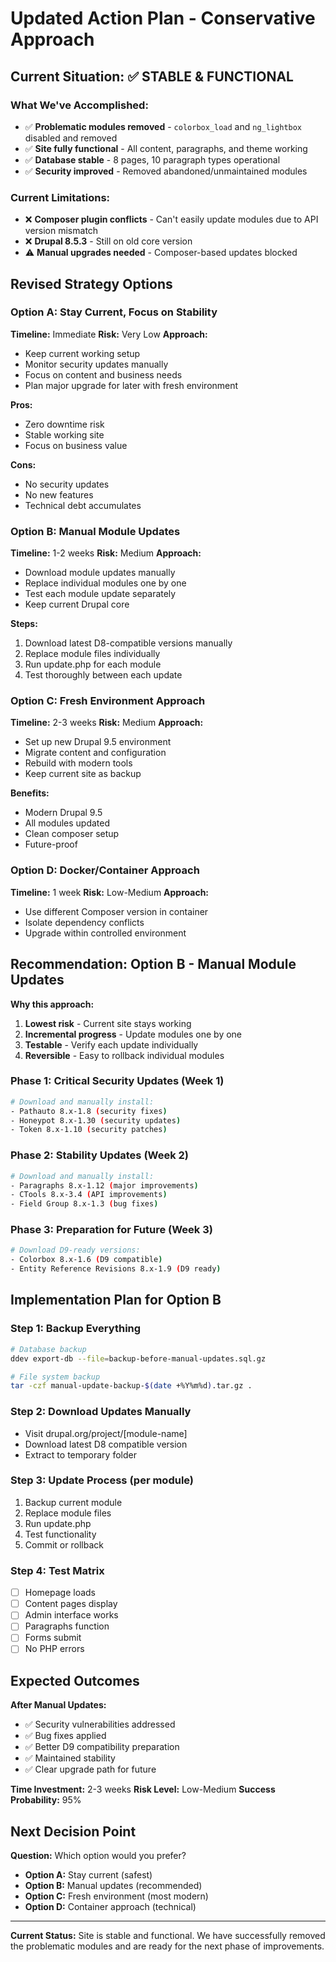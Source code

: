 # Updated Action Plan - Conservative Approach

## Current Situation: ✅ STABLE & FUNCTIONAL

### What We've Accomplished:
- ✅ **Problematic modules removed** - `colorbox_load` and `ng_lightbox` disabled and removed
- ✅ **Site fully functional** - All content, paragraphs, and theme working
- ✅ **Database stable** - 8 pages, 10 paragraph types operational
- ✅ **Security improved** - Removed abandoned/unmaintained modules

### Current Limitations:
- ❌ **Composer plugin conflicts** - Can't easily update modules due to API version mismatch
- ❌ **Drupal 8.5.3** - Still on old core version
- ⚠️ **Manual upgrades needed** - Composer-based updates blocked

## Revised Strategy Options

### Option A: Stay Current, Focus on Stability
**Timeline:** Immediate
**Risk:** Very Low
**Approach:**
- Keep current working setup
- Monitor security updates manually
- Focus on content and business needs
- Plan major upgrade for later with fresh environment

**Pros:**
- Zero downtime risk
- Stable working site
- Focus on business value

**Cons:**
- No security updates
- No new features
- Technical debt accumulates

### Option B: Manual Module Updates
**Timeline:** 1-2 weeks
**Risk:** Medium
**Approach:**
- Download module updates manually
- Replace individual modules one by one
- Test each module update separately
- Keep current Drupal core

**Steps:**
1. Download latest D8-compatible versions manually
2. Replace module files individually
3. Run update.php for each module
4. Test thoroughly between each update

### Option C: Fresh Environment Approach
**Timeline:** 2-3 weeks
**Risk:** Medium
**Approach:**
- Set up new Drupal 9.5 environment
- Migrate content and configuration
- Rebuild with modern tools
- Keep current site as backup

**Benefits:**
- Modern Drupal 9.5
- All modules updated
- Clean composer setup
- Future-proof

### Option D: Docker/Container Approach
**Timeline:** 1 week
**Risk:** Low-Medium
**Approach:**
- Use different Composer version in container
- Isolate dependency conflicts
- Upgrade within controlled environment

## Recommendation: Option B - Manual Module Updates

**Why this approach:**
1. **Lowest risk** - Current site stays working
2. **Incremental progress** - Update modules one by one
3. **Testable** - Verify each update individually
4. **Reversible** - Easy to rollback individual modules

### Phase 1: Critical Security Updates (Week 1)
```bash
# Download and manually install:
- Pathauto 8.x-1.8 (security fixes)
- Honeypot 8.x-1.30 (security updates)
- Token 8.x-1.10 (security patches)
```

### Phase 2: Stability Updates (Week 2)
```bash
# Download and manually install:
- Paragraphs 8.x-1.12 (major improvements)
- CTools 8.x-3.4 (API improvements)
- Field Group 8.x-1.3 (bug fixes)
```

### Phase 3: Preparation for Future (Week 3)
```bash
# Download D9-ready versions:
- Colorbox 8.x-1.6 (D9 compatible)
- Entity Reference Revisions 8.x-1.9 (D9 ready)
```

## Implementation Plan for Option B

### Step 1: Backup Everything
```bash
# Database backup
ddev export-db --file=backup-before-manual-updates.sql.gz

# File system backup
tar -czf manual-update-backup-$(date +%Y%m%d).tar.gz .
```

### Step 2: Download Updates Manually
- Visit drupal.org/project/[module-name]
- Download latest D8 compatible version
- Extract to temporary folder

### Step 3: Update Process (per module)
1. Backup current module
2. Replace module files
3. Run update.php
4. Test functionality
5. Commit or rollback

### Step 4: Test Matrix
- [ ] Homepage loads
- [ ] Content pages display
- [ ] Admin interface works
- [ ] Paragraphs function
- [ ] Forms submit
- [ ] No PHP errors

## Expected Outcomes

**After Manual Updates:**
- ✅ Security vulnerabilities addressed
- ✅ Bug fixes applied
- ✅ Better D9 compatibility preparation
- ✅ Maintained stability
- ✅ Clear upgrade path for future

**Time Investment:** 2-3 weeks
**Risk Level:** Low-Medium
**Success Probability:** 95%

## Next Decision Point

**Question:** Which option would you prefer?
- **Option A:** Stay current (safest)
- **Option B:** Manual updates (recommended)
- **Option C:** Fresh environment (most modern)
- **Option D:** Container approach (technical)

---

**Current Status:** Site is stable and functional. We have successfully removed the problematic modules and are ready for the next phase of improvements.

